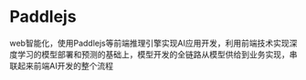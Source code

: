 # Paddlejs
web智能化，使用Paddlejs等前端推理引擎实现AI应用开发，利用前端技术实现深度学习的模型部署和预测的基础上，模型开发的全链路从模型供给到业务实现，串联起来前端AI开发的整个流程
